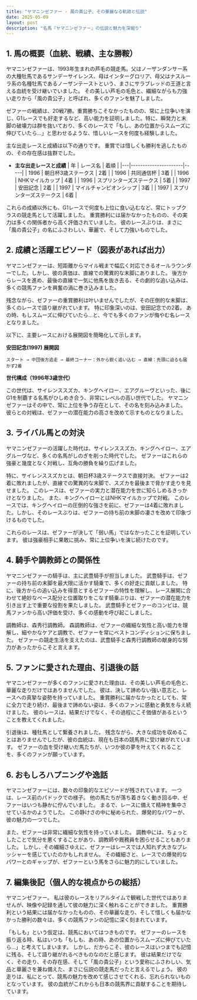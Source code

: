 ```yaml
---
title: "ヤマニンゼファー - 風の貴公子、その華麗なる軌跡と伝説"
date: 2025-05-09
layout: post
description: "名馬『ヤマニンゼファー』の伝説と魅力を深堀り"
---
```


## 1. 馬の概要（血統、戦績、主な勝鞍）

ヤマニンゼファーは、1993年生まれの芦毛の競走馬。父はノーザンダンサー系の大種牡馬であるサンデーサイレンス、母はインターグロリア、母父はナスルーラ系の名種牡馬であるノーザンテーストという、まさにサラブレッドの王道と言える血統を受け継いでいました。  その美しい芦毛の毛色と、繊細ながらも力強い走りから「風の貴公子」と呼ばれ、多くのファンを魅了しました。

ゼファーの戦績は、20戦7勝。重賞勝ちこそなかったものの、常に上位争いを演じ、G1レースでも好走するなど、高い能力を証明しました。特に、瞬発力と末脚の破壊力は群を抜いており、多くのレースで「もし、あの位置からスムーズに伸びていたら…」と思わせるような、惜しいレースを何度も経験しました。

主な出走レースと成績は以下の通りです。  重賞では惜しくも勝利を逃したものの、その存在感は抜群でした。

* **主な出走レースと成績**
| 年 | レース名             | 着順 |
|---|----------------------|-----|
| 1996 | 朝日杯3歳ステークス | 2着 |
| 1996 | 共同通信杯           | 3着 |
| 1996 | NHKマイルカップ      | 4着 |
| 1996 | スプリンターズステークス | 5着 |
| 1997 | 安田記念             | 2着 |
| 1997 | マイルチャンピオンシップ | 3着 |
| 1997 | スプリンターズステークス | 6着 |


これらの成績以外にも、G1レースで何度も上位に食い込むなど、常にトップクラスの競走馬として活躍しました。  重賞勝利には届かなかったものの、その実力は多くの関係者から高く評価されていました。  彼のレースぶりは、まさに「風の貴公子」の名にふさわしい、華麗で、そして力強いものでした。


## 2. 成績と活躍エピソード（図表があれば出力）

ヤマニンゼファーは、短距離からマイル戦まで幅広く対応できるオールラウンダーでした。しかし、彼の真価は、直線での驚異的な末脚にありました。  後方からレースを進め、最後の直線で一気に他馬を抜き去る、その劇的な追い込みは、多くの競馬ファンを興奮の渦に巻き込みました。

残念ながら、ゼファーの重賞勝利は叶いませんでしたが、その圧倒的な末脚は、多くのレースで語り継がれています。  特に印象深いのは、安田記念での2着。  あの時、もしスムーズに伸びていたら…と、今でも多くのファンが悔やむ名レースとなりました。

以下に、主要レースにおける展開図を簡略化して示します。

**安田記念(1997) 展開図**

```
スタート → 中団後方追走 → 最終コーナー：外から鋭く追い込む → 直線：先頭に迫るも届かず2着
```

**世代構成（1996年3歳世代）**

この世代は、サイレンススズカ、キングヘイロー、エアグルーヴといった、後にG1を制覇する名馬がひしめき合う、非常にレベルの高い世代でした。  ヤマニンゼファーはその中で、常に上位を争う存在として、その名を刻み込みました。  彼らとの対戦は、ゼファーの潜在能力の高さを改めて示すものとなりました。


## 3. ライバル馬との対決

ヤマニンゼファーの活躍した時代は、サイレンススズカ、キングヘイロー、エアグルーヴなど、多くの名馬がしのぎを削った時代でした。  ゼファーはこれらの強豪と幾度となく対戦し、互角の勝負を繰り広げました。

特に、サイレンススズカとは、朝日杯3歳ステークスで直接対決。  ゼファーは2着に敗れましたが、直線での驚異的な末脚で、スズカを最後まで脅かす走りを見せました。  このレースは、ゼファーの実力と潜在能力を世に知らしめるきっかけとなりました。  また、キングヘイローとはNHKマイルカップで対戦。  このレースでは、キングヘイローの圧倒的な強さを前に、ゼファーは4着に敗れました。しかし、そのレースぶりは、ゼファーの持ち前の末脚の凄さを改めて印象づけるものでした。

これらのレースは、ゼファーが決して「弱い馬」ではなかったことを証明しています。  彼は強豪相手に果敢に挑み、常に上位争いを演じ続けたのです。


## 4. 騎手や調教師との関係性

ヤマニンゼファーの騎手は、主に武豊騎手が担当しました。  武豊騎手は、ゼファーの持ち前の末脚を最大限に活かす騎乗で、多くの好走に貢献しました。  特に、後方からの追い込みを得意とするゼファーの特性を理解し、レース展開に合わせて絶妙なペース配分と位置取りをこなす騎乗ぶりは、ゼファーの潜在能力を引き出す上で重要な役割を果たしました。  武豊騎手とゼファーのコンビは、競馬ファンから高い評価を受け、多くの感動を呼び起こしました。

調教師は、森秀行調教師。  森調教師は、ゼファーの繊細な気性と高い能力を理解し、細やかなケアと調教で、ゼファーを常にベストコンディションに保ちました。  ゼファーの競走生活を支えたのは、武豊騎手と森秀行調教師の献身的な努力があったからこそと言えます。


## 5. ファンに愛された理由、引退後の話

ヤマニンゼファーが多くのファンに愛された理由は、その美しい芦毛の毛色と、華麗な走りだけではありませんでした。  彼は、決して諦めない強い意志と、レースへの真摯な姿勢を持っていました。  重賞勝利に届かなかったとしても、常に全力で走り続け、最後まで諦めない姿は、多くのファンに感動と勇気を与え続けました。  彼のレースは、結果だけでなく、その過程にこそ価値があるということを教えてくれました。

引退後は、種牡馬として繋養されました。  残念ながら、大きな成功を収めることはありませんでしたが、彼の血統は、現在も日本の競馬界に受け継がれています。  ゼファーの血を受け継いだ馬たちが、いつか彼の夢を叶えてくれることを、多くのファンが願っています。


## 6. おもしろハプニングや逸話

ヤマニンゼファーには、数々の印象的なエピソードが残されています。  一つは、レース前のパドックでの様子。  他の馬たちが落ち着きなく動き回る中、ゼファーはいつも静かに佇んでいました。  まるで、レースに備えて精神を集中させているかのようでした。  この静けさの中に秘められた、爆発的なパワーが、彼の魅力の一つでした。

また、ゼファーは非常に繊細な気性を持っていました。  調教中には、ちょっとしたことで気分を悪くすることがあり、調教師や厩務員を困らせることもありました。  しかし、その繊細さゆえに、ゼファーはレースでは人知れず大きなプレッシャーを感じていたのかもしれません。  その繊細さと、レースでの爆発的なパワーとのギャップが、ゼファーという馬をさらに魅力的にしていました。


## 7. 編集後記（個人的な視点からの総括）

ヤマニンゼファー。  私は彼のレースをリアルタイムで観戦した世代ではありませんが、映像や記録を通して彼の魅力に深く触れることができました。  重賞勝利という結果には届かなかったものの、その華麗な走り、そして惜しくも届かなかった勝利の数々は、多くの競馬ファンの記憶に深く刻まれています。

「もしも」という仮定は、競馬においてはつきものです。  ゼファーのレースを振り返る時、私はいつも「もしも、あの時、あの位置からスムーズに伸びていたら…」と考えてしまいます。  しかし、だからこそ、彼のレースはいつまでも記憶に残る、そして語り継がれるべきものなのだと感じます。  彼は結果だけでなく、その走り、その存在感、そして「風の貴公子」という愛称にふさわしい、気品と華麗さを兼ね備えた、まさに伝説の競走馬だったと言えるでしょう。  彼の走りは、私にとって、競馬の魅力を改めて感じさせてくれる、忘れられないものとなっています。  彼の血統がこれからも日本の競馬界に貢献することを期待しています。
